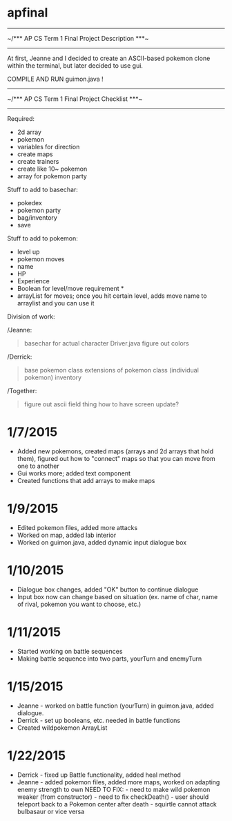 apfinal
=======

  ___________________________________________
~/*** AP CS Term 1 Final Project Description ***\~
 _____________________________________________

 At first, Jeanne and I decided to create an ASCII-based pokemon
 clone within the terminal, but later decided to use gui.

COMPILE AND RUN guimon.java !


  ___________________________________________
~/*** AP CS Term 1 Final Project Checklist ***\~
 _____________________________________________

Required:
- 2d array
- pokemon
- variables for direction
- create maps
- create trainers
- create like 10~ pokemon
- array for pokemon party


Stuff to add to basechar:
- pokedex
- pokemon party
- bag/inventory
- save

Stuff to add to pokemon:
- level up
- pokemon moves
- name
- HP
- Experience
- Boolean for level/move requirement *
- arrayList for moves; once you hit certain level, adds move name to arraylist
  and you can use it

Division of work:

 /Jeanne:
> basechar for actual character
> Driver.java
> figure out colors

 /Derrick:
> base pokemon class
> extensions of pokemon class (individual pokemon)
> inventory

/Together:
> figure out ascii field thing
> how to have screen update?

1/7/2015
=======
- Added new pokemons, created maps (arrays and 2d arrays that hold them), figured out how to "connect" maps so that you can move from one to another
- Gui works more; added text component
- Created functions that add arrays to make maps

1/9/2015
=======
- Edited pokemon files, added more attacks
- Worked on map, added lab interior
- Worked on guimon.java, added dynamic input dialogue box

1/10/2015
======
- Dialogue box changes, added "OK" button to continue dialogue
- Input box now can change based on situation (ex. name of char, name of rival, pokemon you want to choose, etc.)

1/11/2015
=======
- Started working on battle sequences
- Making battle sequence into two parts, yourTurn and enemyTurn

1/15/2015
=======
- Jeanne - worked on battle function (yourTurn) in guimon.java, added dialogue.
- Derrick - set up booleans, etc. needed in battle functions
- Created wildpokemon ArrayList

1/22/2015
=======
- Derrick - fixed up Battle functionality, added heal method
- Jeanne - added pokemon files, added more maps, worked on adapting enemy strength to own
     NEED TO FIX:
  	  - need to make wild pokemon weaker (from constructor)
	  - need to fix checkDeath()
	  - user should teleport back to a Pokemon center after death
	  - squirtle cannot attack bulbasaur or vice versa
